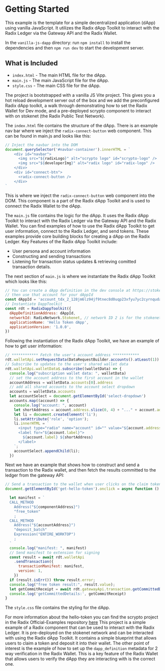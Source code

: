 # Getting Started
This example is the template for a simple decentralized application (dApp) using vanilla JavaScript. It utilizes the Radix dApp Toolkit to interact with the Radix Ledger via the Gateway API and the Radix Wallet.

In the `vanilla-js-dapp` directory:
run `npm install` to install the dependencies and then `npm run dev` to start the development server.

## What is Included
- `index.html` - The main HTML file for the dApp.
- `main.js` - The main JavaScript file for the dApp.
- `style.css` - The main CSS file for the dApp.

The project is bootstrapped with a vanilla JS Vite project. This gives you a hot reload development server out of the box and we add the preconfigured Radix dApp toolkit, a walk through demonstrating how to set the Radix Wallet for Dev mode, and a pre-deployed scrypto component to interact with on stokenet (the Radix Public Test Network).

The `index.html` file contains the structure of the dApp. There is an example nav bar where we inject the `radix-connect-button` web component. This can be found in main.js and looks like this:
```javascript
// Inject the navbar into the DOM
document.querySelector('#navbar-container').innerHTML = `
    <div id="navbar">
      <img src="${radixLogo}" alt="scrypto logo" id="scrypto-logo" />
      <img src="${developerImg}" alt="radix logo" id="radix-logo" />
    </div>
    <div id="connect-btn">
      <radix-connect-button />
    </div>
`
```
This is where we inject the `radix-connect-button` web component into the DOM. This component is a part of the Radix dApp Toolkit and is used to connect the Radix Wallet to the dApp.

The `main.js` file contains the logic for the dApp. It uses the Radix dApp Toolkit to interact with the Radix Ledger via the Gateway API and the Radix Wallet. You can find examples of how to use the Radix dApp Toolkit to get user information, connect to the Radix Ledger, and send tokens. These examples provide core building blocks for creating a dApp on the Radix Ledger. 
Key Features of the Radix dApp Toolkit include:
- User persona and account information
- Constructing and sending transactions
- Listening for transaction status updates & retrieving comitted transaction details.

The next section of `main.js` is where we instantiate the Radix dApp Toolkit which looks like this:
```javascript
// You can create a dApp definition in the dev console at https://stokenet-console.radixdlt.com/dapp-metadata 
// then use that account for your dAppId
const dAppId = 'account_tdx_2_128jm6lz94jf9tnec8d0uqp23xfyu7yc2cyrnquda4k0nnm8gghqece'
// Instantiate DappToolkit
const rdt = RadixDappToolkit({
  dAppDefinitionAddress: dAppId,
  networkId: RadixNetwork.Stokenet, // network ID 2 is for the stokenet test network, network ID 1 is for mainnet
  applicationName: 'Hello Token dApp',
  applicationVersion: '1.0.0',
})
```

Following the instantiation of the Radix dApp Toolkit, we have an example of how to get user information:
```javascript
// ************ Fetch the user's account address ************
rdt.walletApi.setRequestData(DataRequestBuilder.accounts().atLeast(1))
// Subscribe to updates to the user's shared wallet data
rdt.walletApi.walletData$.subscribe((walletData) => {
  console.log("subscription wallet data: ", walletData)
  // set the account address to the first account in the wallet
  accountAddress = walletData.accounts[0].address
  // add all shared accounts to the account select dropdown
  accounts = walletData.accounts
  let accountSelect = document.getElementById('select-dropdown')
  accounts.map((account) => {
    console.log("account: ", account)
    let shortAddress = account.address.slice(0, 4) + "..." + account.address.slice(account.address.length - 6, account.address.length)
    let li = document.createElement('li');
    li.setAttribute('role', 'option');
    li.innerHTML = `
      <input type="radio" name="account" id="" value="${account.address}">
      <label for="${account.label}">
        ${account.label} ${shortAddress}
      </label>
    `;
    accountSelect.appendChild(li);
  })
  ```

Next we have an example that shows how to construct and send a transaction to the Radix wallet, and then fetch the results committed to the ledger from the gateway API: 
```javascript
// Send a transaction to the wallet when user clicks on the claim token button Id=get-hello-token
document.getElementById('get-hello-token').onclick = async function () {

  let manifest = `
  CALL_METHOD
    Address("${componentAddress}")
    "free_token"
    ;
  CALL_METHOD
    Address("${accountAddress}")
    "deposit_batch"
    Expression("ENTIRE_WORKTOP")
    ;
  `
  console.log("manifest: ", manifest)
  // Send manifest to extension for signing
  const result = await rdt.walletApi
    .sendTransaction({
      transactionManifest: manifest,
      version: 1,
    })
  if (result.isErr()) throw result.error;
  console.log("free token result:", result.value);
  let getCommitReceipt = await rdt.gatewayApi.transaction.getCommittedDetails(result.value.transactionIntentHash)
  console.log('getCommittedDetails:', getCommitReceipt)
}
```

The `style.css` file contains the styling for the dApp.

For more information about the hello-token you can find the scrypto project in the Radix Official-Examples repository [here](https://github.com/radixdlt/official-examples/tree/main/getting-started/hello-token) This project is a simple example of a Radix component that can be used to interact with the Radix Ledger. It is pre-deployed on the stokenet network and can be interacted with using the Radix dApp Toolkit. It contains a simple blueprint that allows users to claim a token and deposit it into their wallet. The other point of interest is the example of how to set up the `dapp_definition` metadata for 2 way verification in the Radix Wallet. This is a key feature of the Radix Wallet that allows users to verify the dApp they are interacting with is the correct one.
